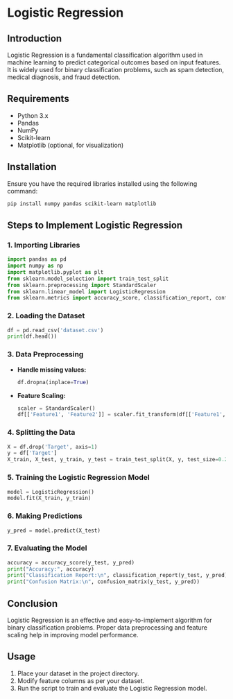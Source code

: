 # Logistic Regression

## Introduction
Logistic Regression is a fundamental classification algorithm used in machine learning to predict categorical outcomes based on input features. It is widely used for binary classification problems, such as spam detection, medical diagnosis, and fraud detection.

## Requirements 
- Python 3.x
- Pandas
- NumPy
- Scikit-learn
- Matplotlib (optional, for visualization)

## Installation
Ensure you have the required libraries installed using the following command:
```bash
pip install numpy pandas scikit-learn matplotlib
```

## Steps to Implement Logistic Regression

### 1. Importing Libraries
```python
import pandas as pd
import numpy as np
import matplotlib.pyplot as plt
from sklearn.model_selection import train_test_split
from sklearn.preprocessing import StandardScaler
from sklearn.linear_model import LogisticRegression
from sklearn.metrics import accuracy_score, classification_report, confusion_matrix
```

### 2. Loading the Dataset
```python
df = pd.read_csv('dataset.csv')
print(df.head())
```

### 3. Data Preprocessing
- **Handle missing values:**
  ```python
  df.dropna(inplace=True)
  ```
- **Feature Scaling:**
  ```python
  scaler = StandardScaler()
  df[['Feature1', 'Feature2']] = scaler.fit_transform(df[['Feature1', 'Feature2']])
  ```

### 4. Splitting the Data
```python
X = df.drop('Target', axis=1)
y = df['Target']
X_train, X_test, y_train, y_test = train_test_split(X, y, test_size=0.2, random_state=42)
```

### 5. Training the Logistic Regression Model
```python
model = LogisticRegression()
model.fit(X_train, y_train)
```

### 6. Making Predictions
```python
y_pred = model.predict(X_test)
```

### 7. Evaluating the Model
```python
accuracy = accuracy_score(y_test, y_pred)
print("Accuracy:", accuracy)
print("Classification Report:\n", classification_report(y_test, y_pred))
print("Confusion Matrix:\n", confusion_matrix(y_test, y_pred))
```

## Conclusion
Logistic Regression is an effective and easy-to-implement algorithm for binary classification problems. Proper data preprocessing and feature scaling help in improving model performance.

## Usage
1. Place your dataset in the project directory.
2. Modify feature columns as per your dataset.
3. Run the script to train and evaluate the Logistic Regression model.
